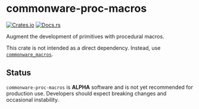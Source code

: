 # commonware-proc-macros

[![Crates.io](https://img.shields.io/crates/v/commonware-macros.svg)](https://crates.io/crates/commonware-macros)
[![Docs.rs](https://docs.rs/commonware-macros/badge.svg)](https://docs.rs/commonware-macros)

Augment the development of primitives with procedural macros.

This crate is not intended as a direct dependency. Instead, use
[`commonware_macros`](../macros).

## Status 

`commonware-proc-macros` is **ALPHA** software and is not yet recommended for production use. Developers should expect breaking changes and occasional instability.
